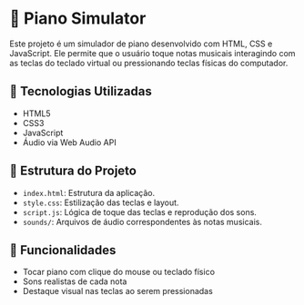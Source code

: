 # 🎹 Piano Simulator

Este projeto é um simulador de piano desenvolvido com HTML, CSS e JavaScript. Ele permite que o usuário toque notas musicais interagindo com as teclas do teclado virtual ou pressionando teclas físicas do computador.

## 🧰 Tecnologias Utilizadas

- HTML5  
- CSS3  
- JavaScript  
- Áudio via Web Audio API

## 📁 Estrutura do Projeto

- `index.html`: Estrutura da aplicação.
- `style.css`: Estilização das teclas e layout.
- `script.js`: Lógica de toque das teclas e reprodução dos sons.
- `sounds/`: Arquivos de áudio correspondentes às notas musicais.

## 🎵 Funcionalidades

- Tocar piano com clique do mouse ou teclado físico  
- Sons realistas de cada nota  
- Destaque visual nas teclas ao serem pressionadas
